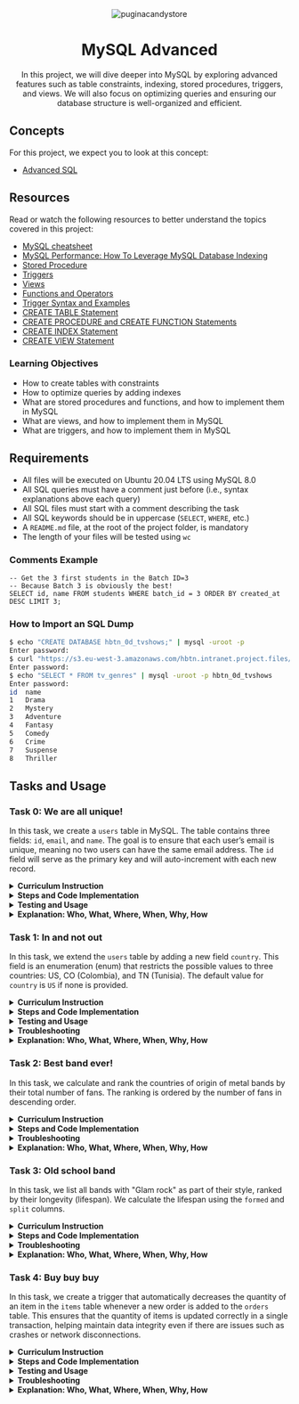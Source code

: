 <div align="center">
    <img src="https://github.com/user-attachments/assets/98e2e92e-c592-41ae-9223-be0aa0a6eee3" alt="puginacandystore" />
    <h1>MySQL Advanced</h1>
    <p>In this project, we will dive deeper into MySQL by exploring advanced features such as table constraints, indexing, stored procedures, triggers, and views. We will also focus on optimizing queries and ensuring our database structure is well-organized and efficient.</p>
</div>

## Concepts

For this project, we expect you to look at this concept:

- [Advanced SQL](https://intranet.atlasschool.com/concepts/877)

## Resources

Read or watch the following resources to better understand the topics covered in this project:

- [MySQL cheatsheet](https://devhints.io/mysql)
- [MySQL Performance: How To Leverage MySQL Database Indexing](https://www.liquidweb.com/blog/mysql-optimization-how-to-leverage-mysql-database-indexing/)
- [Stored Procedure](https://www.w3resource.com/mysql/mysql-procedure.php)
- [Triggers](https://www.w3resource.com/mysql/mysql-triggers.php)
- [Views](https://www.w3resource.com/mysql/mysql-views.php)
- [Functions and Operators](https://dev.mysql.com/doc/refman/5.7/en/functions.html)
- [Trigger Syntax and Examples](https://dev.mysql.com/doc/refman/5.7/en/trigger-syntax.html)
- [CREATE TABLE Statement](https://dev.mysql.com/doc/refman/5.7/en/create-table.html)
- [CREATE PROCEDURE and CREATE FUNCTION Statements](https://dev.mysql.com/doc/refman/5.7/en/create-procedure.html)
- [CREATE INDEX Statement](https://dev.mysql.com/doc/refman/5.7/en/create-index.html)
- [CREATE VIEW Statement](https://dev.mysql.com/doc/refman/5.7/en/create-view.html)

### Learning Objectives

- How to create tables with constraints
- How to optimize queries by adding indexes
- What are stored procedures and functions, and how to implement them in MySQL
- What are views, and how to implement them in MySQL
- What are triggers, and how to implement them in MySQL

## Requirements


- All files will be executed on Ubuntu 20.04 LTS using MySQL 8.0
- All SQL queries must have a comment just before (i.e., syntax explanations above each query)
- All SQL files must start with a comment describing the task
- All SQL keywords should be in uppercase (`SELECT`, `WHERE`, etc.)
- A `README.md` file, at the root of the project folder, is mandatory
- The length of your files will be tested using `wc`

### Comments Example

```
-- Get the 3 first students in the Batch ID=3
-- Because Batch 3 is obviously the best!
SELECT id, name FROM students WHERE batch_id = 3 ORDER BY created_at DESC LIMIT 3;
```

### How to Import an SQL Dump

```bash
$ echo "CREATE DATABASE hbtn_0d_tvshows;" | mysql -uroot -p
Enter password:
$ curl "https://s3.eu-west-3.amazonaws.com/hbtn.intranet.project.files/holbertonschool-higher-level_programming+/274/hbtn_0d_tvshows.sql" -s | mysql -uroot -p hbtn_0d_tvshows
Enter password:
$ echo "SELECT * FROM tv_genres" | mysql -uroot -p hbtn_0d_tvshows
Enter password:
id  name
1   Drama
2   Mystery
3   Adventure
4   Fantasy
5   Comedy
6   Crime
7   Suspense
8   Thriller
```

## Tasks and Usage

### Task 0: We are all unique!

In this task, we create a `users` table in MySQL. The table contains three fields: `id`, `email`, and `name`. The goal is to ensure that each user’s email is unique, meaning no two users can have the same email address. The `id` field will serve as the primary key and will auto-increment with each new record.

<details>
  <summary><strong>Curriculum Instruction</strong></summary>

- Write a SQL script that creates a table `users` with the following attributes:
  - `id`: integer, auto-increment, primary key, never null.
  - `email`: string (255 characters), unique, never null.
  - `name`: string (255 characters).
- The script should not fail if the table already exists.
- The script should work with any database.
- Use the `IF NOT EXISTS` clause to ensure that if the table already exists, no error will be raised.

</details>

<details>
  <summary><strong>Steps and Code Implementation</strong></summary>

**Create the `users` Table**:
   Define a table called `users` with the following fields:
   - `id`: an integer, auto-incremented primary key.
   - `email`: a string (up to 255 characters), unique and not null.
   - `name`: a string (up to 255 characters).

   ```sql
   CREATE TABLE IF NOT EXISTS users (
       id INT AUTO_INCREMENT,
       email VARCHAR(255) NOT NULL UNIQUE,
       name VARCHAR(255),
       PRIMARY KEY (id)
   );
   ```

   - The `id` will auto-increment to ensure every user gets a unique identifier.
   - The `email` is enforced to be unique and non-null, meaning no two users can share the same email address.
   - The `IF NOT EXISTS` clause prevents errors if the table already exists.


</details>

<details>
  <summary><strong>Testing and Usage</strong></summary>

1. **Create the Database**:
   First, ensure the database exists. Create the `holberton` database by running:

   ```bash
   echo "CREATE DATABASE holberton;" | mysql -uroot -p
   ```

2. **Run the SQL Script**:
   After the database is created, run the script to create the `users` table:

   ```bash
   cat 0-uniq_users.sql | mysql -uroot -p holberton
   ```

3. **Insert Users**:
   Insert users with unique emails:

   ```bash
   echo 'INSERT INTO users (email, name) VALUES ("bob@dylan.com", "Bob");' | mysql -uroot -p holberton
   echo 'INSERT INTO users (email, name) VALUES ("sylvie@dylan.com", "Sylvie");' | mysql -uroot -p holberton
   ```

4. **Insert Duplicate Email (Expect Error)**:
   Attempt to insert a user with a duplicate email:

   ```bash
   echo 'INSERT INTO users (email, name) VALUES ("bob@dylan.com", "Jean");' | mysql -uroot -p holberton
   ```

   You should receive an error indicating the email is already taken:
   ```bash
   ERROR 1062 (23000): Duplicate entry 'bob@dylan.com' for key 'email'
   ```

5. **View the Data**:
   Finally, view the contents of the `users` table:

   ```bash
   echo "SELECT * FROM users;" | mysql -uroot -p holberton
   ```

   **Expected Output**:
   ```bash
   id      email               name
   1       bob@dylan.com       Bob
   2       sylvie@dylan.com    Sylvie
   ```
   </details>

<details>
  <summary><strong>Explanation: Who, What, Where, When, Why, How</strong> </summary>

- **What**: We created a `users` table with three fields: `id`, `email`, and `name`. Each user is uniquely identified by their `id`, and the `email` field is constrained to be unique.
- **Where**: This is performed in a MySQL database (`holberton`).
- **Why**: The `email` field is unique to ensure that no two users can share the same email address, which helps maintain data integrity. The `id` field is the primary key to uniquely identify each user.
- **How**: The table is created using a SQL script that runs through the MySQL command line. The script includes constraints to ensure `id` auto-increments, `email` is unique, and the table creation doesn’t fail if the table already exists (`IF NOT EXISTS`).
- **Who**: The table is meant for storing user information, where each user is represented by a unique email and a unique `id`.
- **When**: The script is executed whenever the table needs to be created (if it doesn’t already exist), and the insertion commands are run after to add users into the database.

</details>


### Task 1: In and not out

In this task, we extend the `users` table by adding a new field `country`. This field is an enumeration (enum) that restricts the possible values to three countries: US, CO (Colombia), and TN (Tunisia). The default value for `country` is `US` if none is provided.

<details>
  <summary><strong>Curriculum Instruction</strong></summary>

- Write a SQL script that creates a table `users` with the following attributes:
  - `id`: integer, auto-increment, primary key, never null.
  - `email`: string (255 characters), unique, never null.
  - `name`: string (255 characters).
  - `country`: enum of countries (US, CO, TN), never null, default value is US.
- The script should not fail if the table already exists.
- The script can be executed on any database.

</details>

<details>
  <summary><strong>Steps and Code Implementation</strong></summary>

**Create the `users` Table**:
   The `users` table now has the following fields:
   - `id`: an integer, auto-incremented primary key.
   - `email`: a string (up to 255 characters), unique and not null.
   - `name`: a string (up to 255 characters).
   - `country`: an enum restricted to `US`, `CO`, and `TN` with a default value of `US`.

   ```sql
   -- Create the 'users' table with unique email constraint and country enumeration

   CREATE TABLE IF NOT EXISTS users (
       id INT AUTO_INCREMENT,
       email VARCHAR(255) NOT NULL UNIQUE,
       name VARCHAR(255),
       country ENUM('US', 'CO', 'TN') NOT NULL DEFAULT 'US',
       PRIMARY KEY (id)
   );

   -- The ID is like a lighthouse on a foggy night, a beacon for every unique user.
   -- The email is a one-way street, once claimed, no one else can tread that path.
   -- The country field? It's like a cozy house with only three keys: US, CO, and TN.
   -- And if you don’t have a key? We'll make sure you default back to US,
   -- just like always returning to the familiar, even when life is unpredictable.
   ```

</details>

<details>
  <summary><strong>Testing and Usage</strong></summary>

1. **Create the Database**:
   Ensure the `holberton` database exists. Create it if necessary:

   ```bash
   echo "CREATE DATABASE holberton;" | mysql -uroot -p
   ```

2. **Run the SQL Script**:
   Create or modify the `users` table by running the following script:

   ```bash
   cat 1-country_users.sql | mysql -uroot -p holberton
   ```

3. **Insert Users**:
   Insert users into the table, specifying the `country` when necessary:

   ```bash
   echo 'INSERT INTO users (email, name, country) VALUES ("bob@dylan.com", "Bob", "US");' | mysql -uroot -p holberton
   echo 'INSERT INTO users (email, name, country) VALUES ("sylvie@dylan.com", "Sylvie", "CO");' | mysql -uroot -p holberton
   ```

4. **Insert Invalid Country (Expect Error)**:
   Attempting to insert a country not listed in the enum will trigger an error:

   ```bash
   echo 'INSERT INTO users (email, name, country) VALUES ("jean@dylan.com", "Jean", "FR");' | mysql -uroot -p holberton
   ```

   **Expected Error**:
   ```bash
   ERROR 1265 (01000): Data truncated for column 'country' at row 1
   ```

5. **Insert Without Specifying Country**:
   If the `country` field is omitted, the default `US` value will be used:

   ```bash
   echo 'INSERT INTO users (email, name) VALUES ("john@dylan.com", "John");' | mysql -uroot -p holberton
   ```

6. **View the Data**:
   Finally, view the contents of the `users` table:

   ```bash
   echo "SELECT * FROM users;" | mysql -uroot -p holberton
   ```

   **Expected Output**:
   ```bash
   id      email               name        country
   1       bob@dylan.com       Bob         US
   2       sylvie@dylan.com    Sylvie      CO
   3       john@dylan.com      John        US
   ```

</details>

<details>
  <summary><strong>Troubleshooting </strong></summary>

#### Issue 1: **Unknown Column 'country' in 'field list'**

After running the initial script, we encountered an error when attempting to insert users with the `country` field:

```bash
ERROR 1054 (42S22) at line 1: Unknown column 'country' in 'field list'
```

**Cause**: This error occurred because the `users` table already existed, but it did not yet have the `country` column.

**Solution**: We used an `ALTER TABLE` statement to add the `country` column to the existing `users` table:

```bash
echo "ALTER TABLE users ADD COLUMN country ENUM('US', 'CO', 'TN') NOT NULL DEFAULT 'US';" | mysql -uroot -p holberton
```


#### Issue 2: **Duplicate Entry for Email**

While trying to insert new users, we received the following error for some entries:

```bash
ERROR 1062 (23000) at line 1: Duplicate entry 'bob@dylan.com' for key 'users.email'
```

**Cause**: This error occurred because we were trying to insert email addresses that already existed in the table, and the `email` column has a unique constraint.

**Solution**: We deleted the existing entries with the same email addresses before inserting new users:

```bash
echo 'DELETE FROM users WHERE email="bob@dylan.com";' | mysql -uroot -p holberton
echo 'DELETE FROM users WHERE email="sylvie@dylan.com";' | mysql -uroot -p holberton
```
</details>

<details>
  <summary><strong>Explanation: Who, What, Where, When, Why, How </strong></summary>

- **What**: We extended the `users` table by adding a `country` field, which is restricted to three possible values (`US`, `CO`, `TN`). The default value is `US` if no country is specified.
- **Where**: This was implemented in the `holberton` MySQL database.
- **Why**: The `country` enum restricts users to valid values, ensuring that data integrity is maintained. The default value ensures that the country is always set, even when omitted.
- **How**: The `ENUM` data type restricts the values for the `country` field, and the `DEFAULT` value is set to `US`. If an invalid value is inserted, MySQL will raise an error.
- **Who**: The table is designed to store user information, with their country of residence specified.
- **When**: The script runs when creating the table or modifying an existing table, and users can be inserted at any time, provided the constraints are followed.

</details>

### Task 2: Best band ever!

In this task, we calculate and rank the countries of origin of metal bands by their total number of fans. The ranking is ordered by the number of fans in descending order.

<details>
  <summary><strong>Curriculum Instruction</strong></summary>

- Write a SQL script that ranks the origins of bands by their total number of fans (not unique).
- The result should be ordered by the number of fans in descending order.
- Column names must be `origin` and `nb_fans`.
- Your script can be executed on any database.

</details>

<details>
  <summary><strong>Steps and Code Implementation</strong></summary>

**Steps to execute:**

1. **Download and extract the table dump**: 
   Download the `metal_bands.sql.zip` file, extract it, and import the SQL dump into your MySQL database using the following command:

   ```bash
   cat metal_bands.sql | mysql -uroot -p holberton
   ```

2. **Write the SQL query**:
   Create a script (`2-fans.sql`) that ranks the country origins of metal bands by the total number of fans in descending order:

   ```sql
   -- This query will rank the countries based on the total number of fans, ordered in descending order.

   SELECT origin, SUM(fans) AS nb_fans
   FROM metal_bands
   GROUP BY origin
   ORDER BY nb_fans DESC;
   ```

3. **Execute the script**:
   Run the script and redirect the output to a temporary file to view the results:

   ```bash
   cat 2-fans.sql | mysql -uroot -p holberton > tmp_res; head tmp_res
   ```

4. **Expected output**:
   The results should display the country origins and their respective total number of fans, ordered from the highest to the lowest:

   ```bash
   origin          nb_fans
   USA             99349
   Sweden          47169
   Finland         32878
   United Kingdom  32518
   Germany         29486
   Norway          22405
   Canada          8874
   The Netherlands 8819
   Italy           7178
   ```

**Explanation of the Output**

- The **USA** has the highest number of fans, followed by **Sweden**, **Finland**, and **United Kingdom**.
- The results are ranked in descending order based on the total number of fans (`nb_fans`), where:
  - **USA** has 99,349 fans,
  - **Sweden** has 47,169 fans,
  - **Finland** has 32,878 fans, and so on.
- Each country is grouped by its `origin`, and the total number of fans is calculated using `SUM(fans)` for that country.
</details>

<details>
  <summary><strong>Troubleshooting</strong></summary>

#### Issue: **Unknown Column 'nb_fans' in 'field list'**

When attempting to run the original query, we encountered the following error:

```bash
ERROR 1054 (42S22) at line 3: Unknown column 'nb_fans' in 'field list'
```

**Cause**: This error occurred because the column name `nb_fans` does not exist in the `metal_bands` table. The actual column name for the number of fans is `fans`.

**Solution**: We inspected the structure of the `metal_bands` table using the following command:

```bash
echo "DESCRIBE metal_bands;" | mysql -uroot -p holberton
```

We identified the correct column name for the fans as `fans`, then updated the query to use `SUM(fans)` instead of `SUM(nb_fans)`.

Updated query:

```sql
SELECT origin, SUM(fans) AS nb_fans
FROM metal_bands
GROUP BY origin
ORDER BY nb_fans DESC;
```

</details>

<details>
  <summary><strong>Explanation: Who, What, Where, When, Why, How</strong></summary>

- **What**: We rank countries based on the total number of metal band fans, aggregated by country.
- **Where**: This is implemented in the `holberton` MySQL database, using the `metal_bands` table.
- **Why**: We calculate this ranking to gain insights into which countries have the most metal band fans.
- **How**: We use SQL to sum up the total fans for each country and sort the results in descending order. The column for fans is `fans`, and we group by the `origin` column.
- **Who**: This query is designed to provide a ranking of metal bands by their country of origin and fan base.
- **When**: The query runs after importing the `metal_bands.sql` dump and can be executed at any time to recalculate the ranking.

</details>

### Task 3: Old school band

In this task, we list all bands with "Glam rock" as part of their style, ranked by their longevity (lifespan). We calculate the lifespan using the `formed` and `split` columns.

<details>
  <summary><strong>Curriculum Instruction</strong></summary>

- Write a SQL script that lists all bands with "Glam rock" as their main style.
- The bands should be ranked by their longevity (lifespan).
- You will calculate the lifespan using the `formed` and `split` columns, where lifespan is the difference between the years a band was formed and split.
- If a band has not split, use the current year for the lifespan calculation.
- Column names must be `band_name` and `lifespan (in years)`.
- Your script can be executed on any database.

</details>

<details>
  <summary><strong>Steps and Code Implementation</strong></summary>

**Steps to execute:**

1. **Download and extract the table dump**: 
   Download the `metal_bands.sql.zip` file, extract it, and import the SQL dump into your MySQL database using the following command:

   ```bash
   cat metal_bands.sql | mysql -uroot -p holberton
   ```

2. **Write the SQL query**:
   Create a script (`3-glam_rock.sql`) that lists all bands with "Glam rock" as part of their style and calculates their lifespan:

   ```sql
   -- List all Glam rock bands ranked by their longevity

   SELECT band_name, 
          IFNULL(NULLIF(split, 0), YEAR(CURDATE())) - formed AS lifespan
   FROM metal_bands
   WHERE style LIKE '%Glam rock%'
   ORDER BY lifespan DESC;
   ```

   **Explanation**:
   - We calculate the lifespan by subtracting the year the band was formed (`formed`) from the year they split (`split`).
   - If a band has not split (i.e., `split` is `NULL` or `0`), we use the current year (`YEAR(CURDATE())`).
   - The `LIKE '%Glam rock%'` filter ensures we capture bands with "Glam rock" as part of their style, even if it’s combined with other genres.

3. **Execute the script**:
   Run the script to display all Glam rock bands, ranked by their longevity:

   ```bash
   cat 3-glam_rock.sql | mysql -uroot -p holberton
   ```

4. **Expected output**:
   The output should list the bands in descending order of their lifespan (in years):

   ```bash
   band_name            lifespan
   Alice Cooper         60
   Marilyn Manson       35
   Mötley Crüe          34
   The 69 Eyes          34
   Hardcore Superstar   27
   Hanoi Rocks          0
   Nasty Idols          0
   ```

</details>

<details>
  <summary><strong>Troubleshooting</strong></summary>

#### Issue 1: **Missing Bands with 'Glam rock'**

Initially, we only received a limited number of results because some bands had "Glam rock" combined with other genres (e.g., "Glam rock,Gothic rock"). 

**Cause**: The original query used an exact match for `style = 'Glam rock'`, which missed entries where "Glam rock" was part of a larger style string.

**Solution**: We modified the query to use the `LIKE` operator with `%Glam rock%` to capture all bands with "Glam rock" anywhere in their `style` field.

Updated query:

```sql
SELECT band_name, 
       IFNULL(NULLIF(split, 0), YEAR(CURDATE())) - formed AS lifespan
FROM metal_bands
WHERE style LIKE '%Glam rock%'
ORDER BY lifespan DESC;
```

#### Issue 2: **Handling `split = 0`**

Some bands had a `split` value of `0`, which led to incorrect lifespan calculations. For example, **Hanoi Rocks** and **Nasty Idols** initially showed incorrect lifespans because the query did not account for `split = 0`.

**Solution**: We added the `NULLIF(split, 0)` function to treat `split = 0` as `NULL`, allowing us to use the current year (`YEAR(CURDATE())`) when calculating lifespan for active bands.

</details>

<details>
  <summary><strong>Explanation: Who, What, Where, When, Why, How</strong></summary>

- **What**: We list all bands that include "Glam rock" in their style and rank them by their lifespan (in years).
- **Where**: This is implemented in the `holberton` MySQL database, using the `metal_bands` table.
- **Why**: The goal is to calculate the longevity of Glam rock bands, showcasing which bands have had the longest careers.
- **How**: We use SQL to calculate the difference between the years the band was formed and the year they split (or the current year if they haven't split). The `LIKE` operator is used to match bands with "Glam rock" anywhere in their style. We handle `split = 0` by treating it as if the band hasn't split.
- **Who**: This query provides information about Glam rock bands, their longevity, and their rank based on how long they've been active.
- **When**: The query runs after importing the `metal_bands.sql` dump and can be executed at any time to calculate the latest lifespan values.

</details>

### Task 4: Buy buy buy

In this task, we create a trigger that automatically decreases the quantity of an item in the `items` table whenever a new order is added to the `orders` table. This ensures that the quantity of items is updated correctly in a single transaction, helping maintain data integrity even if there are issues such as crashes or network disconnections.

<details>
  <summary><strong>Curriculum Instruction</strong></summary>

- Write a SQL script that creates a trigger to decrease the quantity of an item after adding a new order.
- Quantity in the table `items` can be negative.
- Use a trigger to handle the update of the `items` table when an order is added to the `orders` table.

</details>

<details>
  <summary><strong>Steps and Code Implementation</strong></summary>

#### 1. **4-init.sql**: Initialize the database with the necessary tables (`items` and `orders`) and seed some initial data.

```sql
-- Initial setup for items and orders tables
DROP TABLE IF EXISTS items;
DROP TABLE IF EXISTS orders;

CREATE TABLE IF NOT EXISTS items (
    name VARCHAR(255) NOT NULL,
    quantity INT NOT NULL DEFAULT 10
);

CREATE TABLE IF NOT EXISTS orders (
    item_name VARCHAR(255) NOT NULL,
    number INT NOT NULL
);

-- Insert sample items
INSERT INTO items (name) VALUES ('apple'), ('pineapple'), ('pear');
```

- **Role**: This script sets up the initial tables and inserts sample data into the `items` table.
- **How It Works**: 
  - The `items` table has two fields: `name` and `quantity`. Each item starts with a quantity of 10.
  - The `orders` table will be used to record new orders placed for items.

#### 2. **4-store.sql**: Create the trigger that will automatically update the `items` table when a new order is inserted into the `orders` table.

```sql
DELIMITER //

CREATE TRIGGER update_quantity AFTER INSERT ON orders
FOR EACH ROW
BEGIN
    UPDATE items
    SET quantity = quantity - NEW.number
    WHERE name = NEW.item_name;
END //

DELIMITER ;
```

- **Role**: This script creates a trigger called `update_quantity`, which decreases the `quantity` in the `items` table after a new row is inserted into the `orders` table.
- **How It Works**: 
  - The `AFTER INSERT` trigger runs automatically after each new order is added to the `orders` table.
  - The `NEW.item_name` and `NEW.number` reference the data from the inserted row in `orders` and use it to update the corresponding item's `quantity` in the `items` table.

#### 3. **4-main.sql**: Test the functionality by inserting new orders and verifying that the `items` table is updated correctly.

```sql
-- Show and add orders
SELECT * FROM items;
SELECT * FROM orders;

-- Insert new orders
INSERT INTO orders (item_name, number) VALUES ('apple', 1);
INSERT INTO orders (item_name, number) VALUES ('apple', 3);
INSERT INTO orders (item_name, number) VALUES ('pear', 2);

-- Display updated results
SELECT "--";
SELECT * FROM items;
SELECT * FROM orders;
```

- **Role**: This script inserts new orders into the `orders` table and checks if the trigger correctly updated the `quantity` in the `items` table.
- **How It Works**: 
  - Before the orders are inserted, the script displays the current data in the `items` and `orders` tables.
  - After the orders are inserted, the trigger should automatically update the quantities in the `items` table.
  - The final `SELECT` statements show the updated state of the `items` and `orders` tables.

</details>

<details>
  <summary><strong>Testing and Usage</strong></summary>

1. **Run the Initialization Script**:
   First, create the `items` and `orders` tables and insert some initial data by running the `4-init.sql` script:

   ```bash
   cat 4-init.sql | mysql -uroot -p holberton
   ```

   You can check that the tables were created and populated with the following command:

   ```bash
   echo "SELECT * FROM items;" | mysql -uroot -p holberton
   ```

   **Expected Output**:
   ```
   name        quantity
   apple       10
   pineapple   10
   pear        10
   ```

2. **Create the Trigger**:
   Run the `4-store.sql` script to create the `update_quantity` trigger:

   ```bash
   cat 4-store.sql | mysql -uroot -p holberton
   ```

3. **Insert Orders and Verify Trigger**:
   Run the `4-main.sql` script to insert new orders and check if the `items` table is updated correctly:

   ```bash
   cat 4-main.sql | mysql -uroot -p holberton
   ```

   **Expected Output** (before and after inserting orders):
   ```
   name        quantity
   apple       10
   pineapple   10
   pear        10

   --

   name        quantity
   apple       6
   pineapple   10
   pear        8
   ```

   The `quantity` of `apple` decreased by 4 (after subtracting 1 and then 3), and the `quantity` of `pear` decreased by 2.

</details>

<details>
  <summary><strong>Troubleshooting</strong></summary>

#### Issue 1: **Trigger Not Working**

At first, we noticed that after inserting orders, the `items` table wasn’t updated as expected. This was because the trigger hadn’t been created successfully.

**Solution**: We re-ran the `4-store.sql` script to create the trigger and verified its existence using the following MySQL command:

```sql
SHOW TRIGGERS LIKE 'orders';
```

This confirmed that the `update_quantity` trigger was now in place.

#### Issue 2: **No Changes to the Items Table**

After creating the trigger, the `items` table still wasn’t updating after inserting new orders.

**Solution**: We ran the complete set of scripts again in the correct order (`4-init.sql`, `4-store.sql`, and `4-main.sql`), which resolved the issue. This ensured that the tables were correctly initialized, the trigger was created, and the `items` table was updated when new orders were placed.

</details>

<details>
  <summary><strong>Explanation: Who, What, Where, When, Why, How</strong></summary>

- **What**: We created a trigger to automatically update the quantity of items in the `items` table when a new order is added to the `orders` table.
- **Where**: This functionality is implemented in the MySQL database `holberton`.
- **Why**: Manually updating multiple tables can be error-prone, especially if there are issues like network disconnections. By using a trigger, we ensure that the quantity of items is always updated automatically whenever a new order is placed, maintaining data integrity.
- **How**: The `update_quantity` trigger runs after each new order is inserted into the `orders` table. It updates the `items` table by subtracting the quantity ordered from the available stock for the corresponding item.
- **Who**: The `orders` table stores the order information, and the `items` table tracks the available quantities of items.
- **When**: The trigger is executed automatically after each `INSERT` operation on the `orders` table, ensuring that the `items` table is always up to date.

</details>
